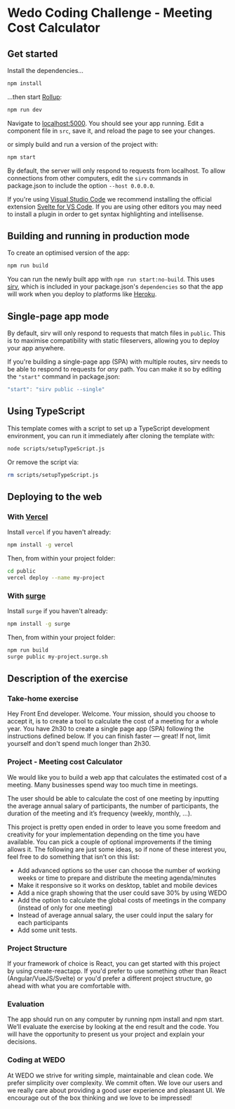 # Wedo Coding Challenge  - Meeting Cost Calculator

## Get started

Install the dependencies...

```bash
npm install
```

...then start [Rollup](https://rollupjs.org):

```bash
npm run dev
```

Navigate to [localhost:5000](http://localhost:5000). You should see your app running. Edit a component file in `src`, save it, and reload the page to see your changes.

or simply build and run a version of the project with:

```bash
npm start
```

By default, the server will only respond to requests from localhost. To allow connections from other computers, edit the `sirv` commands in package.json to include the option `--host 0.0.0.0`.

If you're using [Visual Studio Code](https://code.visualstudio.com/) we recommend installing the official extension [Svelte for VS Code](https://marketplace.visualstudio.com/items?itemName=svelte.svelte-vscode). If you are using other editors you may need to install a plugin in order to get syntax highlighting and intellisense.

## Building and running in production mode

To create an optimised version of the app:

```bash
npm run build
```

You can run the newly built app with `npm run start:no-build`. This uses [sirv](https://github.com/lukeed/sirv), which is included in your package.json's `dependencies` so that the app will work when you deploy to platforms like [Heroku](https://heroku.com).


## Single-page app mode

By default, sirv will only respond to requests that match files in `public`. This is to maximise compatibility with static fileservers, allowing you to deploy your app anywhere.

If you're building a single-page app (SPA) with multiple routes, sirv needs to be able to respond to requests for *any* path. You can make it so by editing the `"start"` command in package.json:

```js
"start": "sirv public --single"
```

## Using TypeScript

This template comes with a script to set up a TypeScript development environment, you can run it immediately after cloning the template with:

```bash
node scripts/setupTypeScript.js
```

Or remove the script via:

```bash
rm scripts/setupTypeScript.js
```

## Deploying to the web

### With [Vercel](https://vercel.com)

Install `vercel` if you haven't already:

```bash
npm install -g vercel
```

Then, from within your project folder:

```bash
cd public
vercel deploy --name my-project
```

### With [surge](https://surge.sh/)

Install `surge` if you haven't already:

```bash
npm install -g surge
```

Then, from within your project folder:

```bash
npm run build
surge public my-project.surge.sh
```


## Description of the exercise

### Take-home exercise

Hey Front End developer. Welcome. Your mission, should you choose to accept it, is to create a
tool to calculate the cost of a meeting for a whole year. You have 2h30 to create a single page
app (SPA) following the instructions defined below. If you can finish faster — great! If not, limit
yourself and don't spend much longer than 2h30.

### Project - Meeting cost Calculator
We would like you to build a web app that calculates the estimated cost of a meeting. Many
businesses spend way too much time in meetings.

The user should be able to calculate the cost of one meeting by inputting the average annual
salary of participants, the number of participants, the duration of the meeting and it’s frequency
(weekly, monthly, …).

This project is pretty open ended in order to leave you some freedom and creativity for your
implementation depending on the time you have available.
You can pick a couple of optional improvements if the timing allows it. The following are just
some ideas, so if none of these interest you, feel free to do something that isn’t on this list:
* Add advanced options so the user can choose the number of working weeks or time to
prepare and distribute the meeting agenda/minutes
* Make it responsive so it works on desktop, tablet and mobile devices
* Add a nice graph showing that the user could save 30% by using WEDO
* Add the option to calculate the global costs of meetings in the company (instead of only
for one meeting)
* Instead of average annual salary, the user could input the salary for each participants
* Add some unit tests.

### Project Structure
If your framework of choice is React, you can get started with this project by using create-reactapp. If you'd prefer to use something other than React (Angular/VueJS/Svelte) or you'd prefer a
different project structure, go ahead with what you are comfortable with.

### Evaluation
The app should run on any computer by running npm install and npm start. We’ll evaluate
the exercise by looking at the end result and the code. You will have the opportunity to present
us your project and explain your decisions.


### Coding at WEDO

At WEDO we strive for writing simple, maintainable and clean code. We prefer simplicity over
complexity. We commit often. We love our users and we really care about providing a good user
experience and pleasant UI. We encourage out of the box thinking and we love to be impressed!
